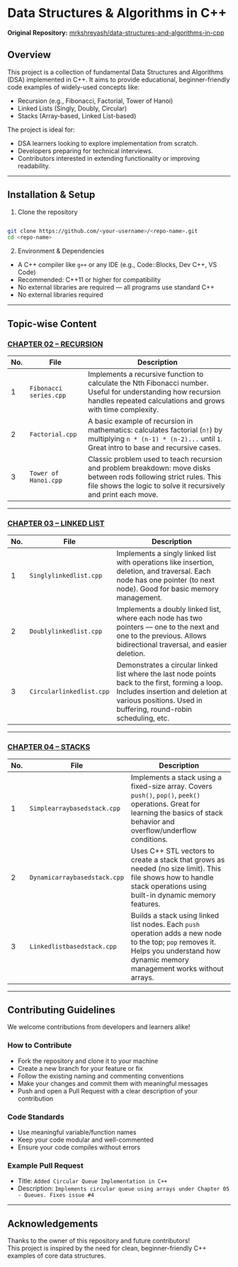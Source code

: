 # Data Structures & Algorithms in C++

**Original Repository:** [mrkshreyash/data-structures-and-algorithms-in-cpp](https://github.com/mrkshreyash/data-structures-and-algorithms-in-cpp)

## Overview
This project is a collection of fundamental Data Structures and Algorithms (DSA) implemented in C++. It aims to provide educational, beginner-friendly code examples of widely-used concepts like:

* Recursion (e.g., Fibonacci, Factorial, Tower of Hanoi)
* Linked Lists (Singly, Doubly, Circular)
* Stacks (Array-based, Linked List-based)

The project is ideal for:
* DSA learners looking to explore implementation from scratch.
* Developers preparing for technical interviews.
* Contributors interested in extending functionality or improving readability.

---
## Installation & Setup
1. Clone the repository

```bash

git clone https://github.com/<your-username>/<repo-name>.git
cd <repo-name>
```

2. Environment & Dependencies

* A C++ compiler like `g++` or any IDE (e.g., Code::Blocks, Dev C++, VS Code)
* Recommended: C++11 or higher for compatibility
* No external libraries are required — all programs use standard C++
* No external libraries required

---

## Topic-wise Content

### [CHAPTER 02 – RECURSION](https://github.com/mrkshreyash/data-structures-and-algorithms-in-cpp/tree/main/CHAPTER%2002%20-%20RECURSION)

| No. | File                    | Description |
|-----|-------------------------|-------------|
| 1   | `Fibonacci series.cpp`  | Implements a recursive function to calculate the Nth Fibonacci number. Useful for understanding how recursion handles repeated calculations and grows with time complexity. |
| 2   | `Factorial.cpp`         | A basic example of recursion in mathematics: calculates factorial (`n!`) by multiplying `n * (n-1) * (n-2)...` until `1`. Great intro to base and recursive cases. |
| 3   | `Tower of Hanoi.cpp`    | Classic problem used to teach recursion and problem breakdown: move disks between rods following strict rules. This file shows the logic to solve it recursively and print each move. |


---

### [CHAPTER 03 – LINKED LIST](https://github.com/mrkshreyash/data-structures-and-algorithms-in-cpp/tree/main/CHAPTER%2003%20-%20LINKED%20LIST)

| No. | File                     | Description |
|-----|--------------------------|-------------|
| 1   | `Singlylinkedlist.cpp`   | Implements a singly linked list with operations like insertion, deletion, and traversal. Each node has one pointer (to next node). Good for basic memory management. |
| 2   | `Doublylinkedlist.cpp`   | Implements a doubly linked list, where each node has two pointers — one to the next and one to the previous. Allows bidirectional traversal, and easier deletion. |
| 3   | `Circularlinkedlist.cpp` | Demonstrates a circular linked list where the last node points back to the first, forming a loop. Includes insertion and deletion at various positions. Used in buffering, round-robin scheduling, etc. |

---

### [CHAPTER 04 – STACKS](https://github.com/mrkshreyash/data-structures-and-algorithms-in-cpp/tree/main/CHAPTER%2004%20-%20STACKS)

| No. | File                      | Description |
|-----|---------------------------|-------------|
| 1   | `Simplearraybasedstack.cpp`   | Implements a stack using a fixed-size array. Covers `push()`, `pop()`, `peek()` operations. Great for learning the basics of stack behavior and overflow/underflow conditions. |
| 2   | `Dynamicarraybasedstack.cpp`  | Uses C++ STL vectors to create a stack that grows as needed (no size limit). This file shows how to handle stack operations using built-in dynamic memory features. |
| 3   | `Linkedlistbasedstack.cpp`    | Builds a stack using linked list nodes. Each `push` operation adds a new node to the top; `pop` removes it. Helps you understand how dynamic memory management works without arrays. |

---

## Contributing Guidelines

We welcome contributions from developers and learners alike!

### How to Contribute
- Fork the repository and clone it to your machine
- Create a new branch for your feature or fix
- Follow the existing naming and commenting conventions
- Make your changes and commit them with meaningful messages
- Push and open a Pull Request with a clear description of your contribution

### Code Standards
- Use meaningful variable/function names
- Keep your code modular and well-commented
- Ensure your code compiles without errors

### Example Pull Request
- Title: `Added Circular Queue Implementation in C++`
- Description: `Implements circular queue using arrays under Chapter 05 - Queues. Fixes issue #4`

---

## Acknowledgements

Thanks to the owner of this repository and future contributors!  
This project is inspired by the need for clean, beginner-friendly C++ examples of core data structures.
